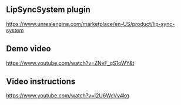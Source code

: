 ## LipSyncSystem plugin
https://www.unrealengine.com/marketplace/en-US/product/lip-sync-system

## Demo video
https://www.youtube.com/watch?v=ZNvF_qS1oWY&t

## Video instructions
https://www.youtube.com/watch?v=I2U6WcVv4kg
